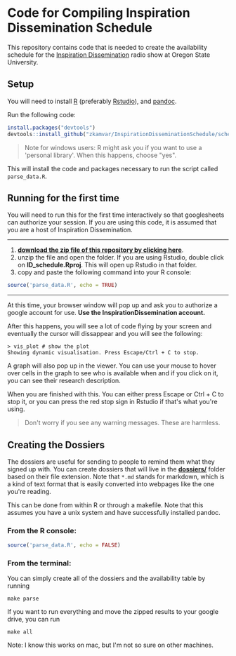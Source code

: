 # Code for Compiling Inspiration Dissemination Schedule

This repository contains code that is needed to create the availability schedule
for the [Inspiration Dissemination](http://blogs.oregonstate.edu/inspiration) 
radio show at Oregon State University. 

## Setup

You will need to install [R](https://cran.r-project.org) (preferably 
[Rstudio](https://rstudio.com)), and [pandoc](http://pandoc.org/installing.html).

Run the following code:

```r
install.packages("devtools")
devtools::install_github("zkamvar/InspirationDisseminationSchedule/scheduler")
```

> Note for windows users: R might ask you if you want to use a 'personal
> library'. When this happens, choose "yes".

This will install the code and packages necessary to run the script called 
`parse_data.R`.


## Running for the first time

You will need to run this for the first time interactively so that googlesheets 
can authorize your session. If you are using this code, it is assumed that you 
are a host of Inspiration Dissemination.

***

1. [**download the zip file of this repository by clicking here**](https://github.com/zkamvar/InspirationDisseminationSchedule/archive/master.zip). 
2. unzip the file and open the folder. If you are using Rstudio, double click on 
**ID_schedule.Rproj**. This will open up Rstudio in that folder.
3. copy and paste the following command into your R console:

```r
source('parse_data.R', echo = TRUE)
```

***

At this time, your browser window will pop up and ask you to authorize a google
account for use. **Use the InspirationDissemination account.**

After this happens, you will see a lot of code flying by your screen and
eventually the cursor will dissappear and you will see the following:

```
> vis_plot # show the plot
Showing dynamic visualisation. Press Escape/Ctrl + C to stop.
```

A graph will also pop up in the viewer. You can use your mouse to hover over
cells in the graph to see who is available when and if you click on it, you can
see their research description.

When you are finished with this. You can either press Escape or Ctrl + C to stop
it, or you can press the red stop sign in Rstudio if that's what you're using.

> Don't worry if you see any warning messages. These are harmless.

## Creating the Dossiers

The dossiers are useful for sending to people to remind them what they signed up
with. You can create dossiers that will live in the [**dossiers/**](./dossiers) 
folder based on their file extension. Note that `*.md` stands for markdown,
which is a kind of text format that is easily converted into webpages like the
one you're reading.

This can be done from within R or through a makefile. Note that this assumes you
have a unix system and have successfully installed pandoc.

### From the R console:

```r
source('parse_data.R', echo = FALSE)
```

### From the terminal:

You can simply create all of the dossiers and the availability table by running

```
make parse
```

If you want to run everything and move the zipped results to your google drive,
you can run

```
make all
```

Note: I know this works on mac, but I'm not so sure on other machines.

